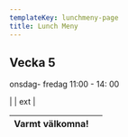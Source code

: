 ```yaml
---
templateKey: lunchmeny-page
title: Lunch Meny
---
```

## Vecka 5

onsdag- fredag 11:00 - 14: 00


| 
                                            | ext    |

| Varmt välkomna!                                                                   |        |
| --------------------------------------------------------------------------------- | ------ |
